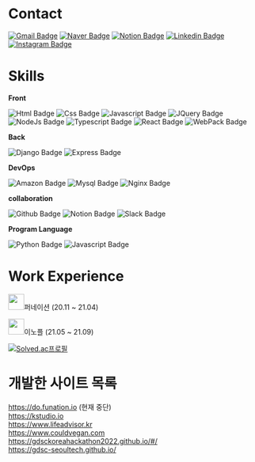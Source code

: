 # Contact

[![Gmail Badge](https://img.shields.io/badge/Gmail-d14836?style=flat-square&logo=Gmail&logoColor=white&link=mailto:smsun0329@gmaiil.com)](mailto:smsun0329@gmail.com)
[![Naver Badge](https://img.shields.io/badge/Naver-03C75A?style=flat-square&logo=Naver&logoColor=white&link=mailto:smsun0329@naver.com)](mailto:smsun0329@naver.com)
[![Notion Badge](https://img.shields.io/badge/Notion-black?style=flat-square&logo=Notion&logoColor=white&link=https://www.notion.so/About-Me-1c4d9f3c95a945b98702a985cf645d68)](https://www.notion.so/About-Me-1c4d9f3c95a945b98702a985cf645d68)
[![Linkedin Badge](https://img.shields.io/badge/-LinkedIn-blue?style=flat-square&logo=Linkedin&logoColor=white&link=https://https://www.linkedin.com/in/%EB%AF%BC%EC%84%A0-%EC%86%A1-255795187/)](https://www.linkedin.com/in/%EB%AF%BC%EC%84%A0-%EC%86%A1-255795187/)
[![Instagram Badge](https://img.shields.io/badge/Instagram-E4405F?style=flat-square&logo=Instagram&logoColor=white&link=https://www.instagram.com/smsun0329/)](https://www.instagram.com/smsun0329/)


# Skills

__Front__

![Html Badge](https://img.shields.io/badge/HTML5-E34F26?style=flat-square&logo=HTML5&logoColor=black)
![Css Badge](https://img.shields.io/badge/CSS3-1572B6?style=flat-square&logo=HTML5&logoColor=black)
![Javascript Badge](https://img.shields.io/badge/JavaScript-F7DF1E?style=flat-square&logo=JavaScript&logoColor=black)
![JQuery Badge](https://img.shields.io/badge/jQuery-0769AD?style=flat-square&logo=jQuery&logoColor=black)
![NodeJs Badge](https://img.shields.io/badge/Node.js-339933?style=flat-square&logo=Node.js&logoColor=white)
![Typescript Badge](https://img.shields.io/badge/typescript-8DD6F9?style=flat-square&logo=Webpack&logoColor=white)
![React Badge](https://img.shields.io/badge/React-61DAFB?style=flat-square&logo=React&logoColor=white)
![WebPack Badge](https://img.shields.io/badge/Webpack-8DD6F9?style=flat-square&logo=Webpack&logoColor=white)

__Back__

![Django Badge](https://img.shields.io/badge/Django-092E20?style=flat-square&logo=Django&logoColor=white)
![Express Badge](https://img.shields.io/badge/Express-000000?style=flat-square&logo=Express&logoColor=white)
 
__DevOps__

![Amazon Badge](https://img.shields.io/badge/Amazon%20Aws-232F3E?style=flat-square&logo=Amazon%20AWS&logoColor=white)
![Mysql Badge](https://img.shields.io/badge/MySQL-4479A1?style=flat-square&logo=MySQL&logoColor=white)
![Nginx Badge](https://img.shields.io/badge/NGINX-009639?style=flat-square&logo=NGINX&logoColor=white)

__collaboration__

![Github Badge](https://img.shields.io/badge/Github-232F3E?style=flat-square&logo=Github&logoColor=white)
![Notion Badge](https://img.shields.io/badge/Notion-000000?style=flat-square&logo=Notion&logoColor=white)
![Slack Badge](https://img.shields.io/badge/Slack-4A154B?style=flat-square&logo=Slack&logoColor=white)

__Program Language__

![Python Badge](https://img.shields.io/badge/Python-3776AB?style=flat-square&logo=Python&logoColor=white)
![Javascript Badge](https://img.shields.io/badge/JavaScript-F7DF1E?style=flat-square&logo=JavaScript&logoColor=black)


# Work Experience

<img src="https://oopy.lazyrockets.com/api/v2/notion/image?src=https%3A%2F%2Fs3.us-west-2.amazonaws.com%2Fsecure.notion-static.com%2F8894c154-ba5d-4ac1-bebb-ef35d4cfc440%2F__rgb.png%3FX-Amz-Algorithm%3DAWS4-HMAC-SHA256%26X-Amz-Credential%3DAKIAT73L2G45O3KS52Y5%252F20210103%252Fus-west-2%252Fs3%252Faws4_request%26X-Amz-Date%3D20210103T052329Z%26X-Amz-Expires%3D86400%26X-Amz-Signature%3D63de8e501f384ec547658e2e917f8ddd3d672ba2d1cfd27790e9d5d9dd9548a2%26X-Amz-SignedHeaders%3Dhost%26response-content-disposition%3Dfilename%2520%253D%2522__rgb.png%2522&blockId=9c277c94-1126-4661-920e-09482ba60d7f&width=256" width="32" height="32">퍼네이션 (20.11 ~ 21.04)

<img src="https://image.rocketpunch.com/company/29316/innople-1_logo_1492834286.png?s=400x400&t=inside" width="32" height="32">이노플 (21.05 ~ 21.09)

[![Solved.ac프로필](http://mazassumnida.wtf/api/pastel/generate_badge?boj=smsun0329)](https://solved.ac/smsun0329) 

# 개발한 사이트 목록
https://do.funation.io (현재 중단)<br/>
https://kstudio.io<br/>
https://www.lifeadvisor.kr<br/>
https://www.couldvegan.com<br/>
https://gdsckoreahackathon2022.github.io/#/<br/>
https://gdsc-seoultech.github.io/<br/>
